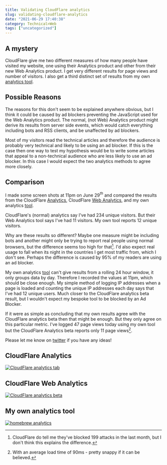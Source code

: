 ```yaml
---
title: Validating CloudFlare analytics
slug: validating-cloudflare-analytics
date: "2021-06-29 17:40:38"
category: Technical>Web
tags: ["uncategorized"]
---
```


<TOCInline toc={props.toc} exclude="Overview" toHeading={2} />

## A mystery

CloudFlare give me two different measures of how many people have
visited my website, one using their Analytics product and other from their new
Web Analytics product. I get very different results for page views and number of
visitors. I also get a third distinct set of results from my own [analytics tool](/metrics).

## Possible Reasons

The reasons for this don't seem to be explained anywhere obvious, but I think it
could be caused by ad blockers preventing the JavaScript used for the Web
Analytics product. The normal, (not Web) Analytics product might derive its
results from server side events, which would catch everything including bots and
RSS clients, and be unaffected by ad blockers.

Most of my visitors read the technical articles and therefore the audience is
probably very technical and likely to be using an ad blocker. If this is the
case then one way to test my hypothesis would be to write some articles that
appeal to a non-technical audience who are less likely to use an ad blocker. In
this case I would expect the two analytics methods to agree more closely.

## Comparison

I made some screen shots at 11pm on June 29$^{th}$ and compared the results from
the CloudFlare [Analytics](https://www.cloudflare.com/analytics/), CloudFlare
[Web Analytics](https://www.cloudflare.com/web-analytics/), and my own
analytics [tool](/metrics).

CloudFlare's (normal) analytics say I've had 234 unique visitors. But their Web
Analytics tool says I've had 11 visitors. My own tool reports 12 unique visitors.

Why are these results so different? Maybe one measure might be including bots
and another might only be trying to report real people using normal browsers,
but the difference seems too high for that[^1]. I'd also expect real usage to fall when its night in the
countries I get most traffic from, which I don't see. Perhaps the difference is
caused by 95% of my readers are using an ad blocker.

My own analytics [tool](/metrics) can't give results
from a rolling 24 hour window, it only groups data by day. Therefore I recorded
the values at 11pm, which should be close enough. My simple method of logging IP
addresses when a page is loaded and counting the unique IP addresses each day
says that I've had 12 unique users. Much closer to the CloudFlare
analytics beta result, but I wouldn't expect my bespoke tool to be blocked by an
Ad Blocker.

If it were as simple as concluding that my own results agree with the CloudFlare
analytics beta then that might be enough. But they only agree on this particular
metric. I've logged 47 page views today using my own tool but the CloudFlare
Analytics beta reports only 11 page views[^2].

Please let me know on [twitter](https://twitter.com/johnmathews) if you have any
ideas!

## CloudFlare Analytics

[![CloudFlare analytics tab](/static/images/cloudflare/cloudflare_analytics_tab.png)](/static/images/cloudflare/cloudflare_analytics_tab.png)

## CloudFlare Web Analytics

[![CloudFlare analytics beta](/static/images/cloudflare/cloudflare_analytics_beta.png)](/static/images/cloudflare/cloudflare_analytics_beta.png)

## My own analytics tool

[![homebrew analytics](/static/images/cloudflare/homebrew_analytics_visitors.png)](/static/images/cloudflare/homebrew_analytics_visitors.png)

[^1]:
    CloudFlare do tell me they've blocked 199 attacks in the last month, but I
    don't think this explains the difference.

[^2]: With an average load time of 90ms - pretty snappy if it can be believed.

